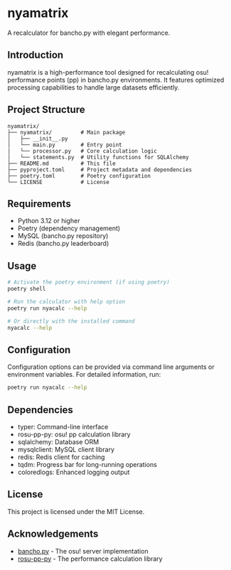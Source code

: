 # nyamatrix

A recalculator for bancho.py with elegant performance.

## Introduction

nyamatrix is a high-performance tool designed for recalculating osu! performance points (pp) in bancho.py environments. It features optimized processing capabilities to handle large datasets efficiently.

## Project Structure

```
nyamatrix/
├── nyamatrix/         # Main package
│   ├── __init__.py
│   └── main.py        # Entry point
|   └── processor.py   # Core calculation logic
│   └── statements.py  # Utility functions for SQLAlchemy
├── README.md          # This file
├── pyproject.toml     # Project metadata and dependencies
├── poetry.toml        # Poetry configuration
└── LICENSE            # License
```

## Requirements

- Python 3.12 or higher
- Poetry (dependency management)
- MySQL (bancho.py repository)
- Redis (bancho.py leaderboard)

## Usage

```bash
# Activate the poetry environment (if using poetry)
poetry shell

# Run the calculator with help option
poetry run nyacalc --help

# Or directly with the installed command
nyacalc --help
```

## Configuration

Configuration options can be provided via command line arguments or environment variables. For detailed information, run:

```bash
poetry run nyacalc --help
```

## Dependencies

- typer: Command-line interface
- rosu-pp-py: osu! pp calculation library
- sqlalchemy: Database ORM
- mysqlclient: MySQL client library
- redis: Redis client for caching
- tqdm: Progress bar for long-running operations
- coloredlogs: Enhanced logging output

## License

This project is licensed under the MIT License.

## Acknowledgements

- [bancho.py](https://github.com/osuAkatsuki/bancho.py) - The osu! server implementation
- [rosu-pp-py](https://github.com/ppy-sb/rosu-pp-py) - The performance calculation library

